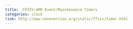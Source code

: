 ```yaml
---
title:  FFXIV:ARR Event/Maintenance Timers
categories: clock
link: http://www.xenoveritas.org/static/ffxiv/timer.html
---
```

